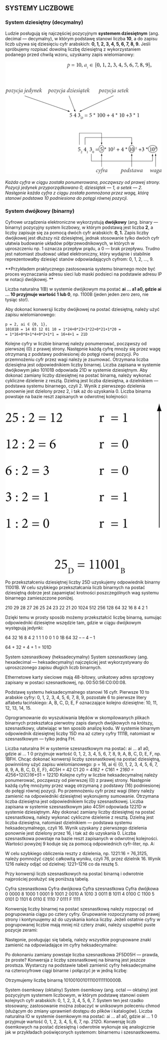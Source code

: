 ## SYSTEMY LICZBOWE

### System dziesiętny (decymalny)

Ludzie posługują się najczęściej pozycyjnym **systemem dziesiętnym**
(ang. decimal — decymalny), w którym podstawę stanowi liczba **10**, 
a do zapisu liczb używa się dziesięciu cyfr arabskich: **0, 1, 2, 3, 4, 5, 6, 7, 8, 9.** 
Jeśli spróbujemy rozpisać dowolną liczbę dziesiętną z wykorzystaniem podanego przed chwilą wzoru, 
uzyskamy zapis wielomianowy:

<img src="https://github.com/LukaszKur/Praca_domowa/blob/master/Rysunek1.png" alt="wielomian" title="Zapis wielomianowy"/>

_Każda cyfra w ciągu została ponumerowana, począwszy od prawej strony. Pozycji jedynek przyporządkowano 0, 
dziesiątek — 1, a setek — 2. Następnie każda cyfra z ciągu została pomnożona przez wagę, 
którą stanowi podstawa 10 podniesiona do potęgi równej pozycji._



### System dwójkowy (binarny)

Cyfrowe urządzenia elektroniczne wykorzystują **dwójkowy** 
(ang. binary — binarny) pozycyjny system liczbowy, w którym podstawą jest liczba <strong>2</strong>, 
a liczby zapisuje się za pomocą dwóch cyfr arabskich: **0, 1.** 
Zapis liczby dwójkowej jest dłuższy niż dziesiętnej, jednak stosowanie tylko dwóch cyfr 
ułatwia budowanie układów półprzewodnikowych, w których w uproszczeniu np. 1 oznacza przepływ prądu, 
a 0 — brak przepływu. Trudno jest natomiast zbudować układ elektroniczny, 
który wydajnie i stabilnie reprezentowałby dziesięć stanów odpowiadających cyfrom: 0, 1, 2, …, 9. 

**Przykładem praktycznego zastosowania systemu binarnego może być proces 
wyznaczania adresu sieci lub maski podsieci na podstawie adresu IP w notacji dwójkowej.
**

Liczba naturalna 1(B) w systemie dwójkowym ma postać **ai … a1 a0, gdzie ai … 10 przyjmuje wartość 1 lub 0**,
np. 1100B (jeden jeden zero zero, nie tysiąc sto!).

Aby dokonać konwersji liczby dwójkowej na postać dziesiętną, 
należy użyć zapisu wielomianowego:<br>
``` 
p = 2, ai ∈ {0, 1},
10101B = 14 03 12 01 10 = 1*24+0*23+1*22+0*21+1*20 =
= 1*16+0*8+1*4+0*2+1*1 = 16+4+1 = 21D
```
Kolejne cyfry w liczbie binarnej należy ponumerować, począwszy od pierwszej (0) z prawej strony. 
Następnie każdą cyfrę mnoży się przez wagę otrzymaną z podstawy podniesionej do potęgi równej pozycji. 
Po przemnożeniu cyfr przez wagi należy je zsumować. Otrzymana liczba dziesiętna jest odpowiednikiem liczby binarnej.
Liczba zapisana w systemie dwójkowym jako 10101B odpowiada 21D w systemie dziesiętnym.
Aby dokonać zamiany liczby dziesiętnej na postać binarną, należy wykonać cykliczne dzielenie z resztą. 
Dzielną jest liczba dziesiętna, a dzielnikiem — podstawa systemu binarnego, czyli 2. 
Wynik z pierwszego dzielenia ponownie jest dzielony przez 2, i tak aż do uzyskania 0. 
Liczba binarna powstaje na bazie reszt zapisanych w odwrotnej kolejności:


<img src="https://github.com/LukaszKur/Praca_domowa/blob/master/Rysunek2.jpg" alt="wielomian2" title="Zapis wielomianowy2"/>
Po przekształceniu dziesiętnej liczby 25D uzyskujemy odpowiednik binarny 11001B.
W celu szybkiego przekształcania liczb binarnych na postać dziesiętną dobrze jest 
zapamiętać krotności poszczególnych wag systemu binarnego zamieszczone poniżej.

210
29
28
27
26
25
24
23
22
21
20
1024
512
256
128
64
32
16
8
4
2
1

Dzięki temu w prosty sposób możemy przekształcić liczbę binarną, sumując odpowiedniki dziesiętne wszędzie tam, 
gdzie w ciągu dwójkowym występują jedynki:

64
32
16
8
4
2
1
1
1
0
0
1
0
1B
64
32
–
–
4
–
1

64 + 32 + 4 + 1 = 101D

System szesnastkowy (heksadecymalny)
System szesnastkowy (ang. hexadecimal — heksadecymalny) najczęściej jest wykorzystywany do uproszczonego zapisu długich liczb binarnych.

Ethernetowe karty sieciowe mają 48-bitowy, unikatowy adres sprzętowy zapisany
w postaci szesnastkowej, np. 00:50:56:C0:00:08. 

Podstawę systemu heksadecymalnego stanowi 16 cyfr. Pierwsze 10 to arabskie cyfry: 0, 
1, 2, 3, 4, 5, 6, 7, 8, 9, pozostałe 6 to pierwsze litery alfabetu łacińskiego: 
A, B, C, D, E, F oznaczające kolejno dziesiętne: 10, 11, 12, 13, 14, 15.


Oprogramowanie do wyszukiwania błędów w skompilowanych plikach binarnych przekształca 
pierwotny zapis danych dwójkowych na krótszy, szesnastkowy, ułatwiając w ten sposób analizę kodu. 
W systemie binarnym odpowiednik dziesiętnej liczby 15D ma aż cztery cyfry 1111B, 
natomiast w szesnastkowym — tylko jedną FH.

Liczba naturalna lH w systemie szesnastkowym ma postać: ai ... a1 a0, gdzie ai … 1 0 
przyjmuje wartość 0, 1, 2, 3, 4, 5, 6, 7, 8, 9, A, B, C, D, E, F, np. 1BFH.
Chcąc dokonać konwersji liczby szesnastkowej na postać dziesiętną, powinniśmy użyć zapisu wielomianowego:
p = 16, ai ∈ {0, 1, 2, 3, 4, 5, 6, 7, 8, 9, A, B, C, D, E, F},
4C5H = 42 C1 20 = 4*162 + C*161 + 2*160 = 4*256+12(C)*16+5*1 = 1221D
Kolejne cyfry w liczbie heksadecymalnej należy ponumerować, począwszy od pierwszej 
(0) z prawej strony. Następnie każdą cyfrę mnożymy przez wagę otrzymaną z podstawy (16) podniesionej do potęgi równej pozycji. 
Po przemnożeniu cyfr przez wagi (litery należy zamienić na odpowiedniki dziesiętne) wykonujemy sumowanie. 
Otrzymana liczba dziesiętna jest odpowiednikiem liczby szesnastkowej. Liczba zapisana w systemie szesnastkowym jako 4C5H 
odpowiada 1221D w systemie dziesiętnym.
Aby dokonać zamiany liczby dziesiętnej na postać szesnastkową, należy wykonać cykliczne dzielenie z resztą. 
Dzielną jest liczba dziesiętna, natomiast dzielnikiem — podstawa systemu heksadecymalnego, czyli 16. Wynik uzyskany z pierwszego 
dzielenia ponownie jest dzielony przez 16, i tak aż do uzyskania 0. Liczba szesnastkowa powstaje na bazie reszt zapisanych 
w odwrotnej kolejności. Wartości powyżej 9 koduje się za pomocą odpowiednich cyfr-liter, np. A:


W celu szybkiego obliczenia reszty z dzielenia, np. 1221:16 = 76,3125, należy pomnożyć
część całkowitą wyniku, czyli 76, przez dzielnik 16. Wynik 1216 należy odjąć od dzielnej: 
1221–1216 co da resztę 5.

Przy konwersji liczb szesnastkowych na postać binarną i odwrotnie najprościej posłużyć się poniższą tabelą.

Cyfra szesnastkowa
Cyfra dwójkowa
Cyfra szesnastkowa
Cyfra dwójkowa
0
0000
8
1000
1
0001
9
1001
2
0010
A
1010
3
0011
B
1011
4
0100
C
1100
5
0101
D
1101
6
0110
E
1110
7
0111
F
1111

Konwersję liczby binarnej na postać szesnastkową należy rozpocząć od pogrupowania ciągu po cztery cyfry. 
Grupowanie rozpoczynamy od prawej strony i kontynuujemy aż do uzyskania końca liczby. 
Jeżeli ostatnie cyfry w pogrupowanej liczbie mają mniej niż cztery znaki, należy uzupełnić puste pozycje zerami:

Następnie, posługując się tabelą, należy wszystkie pogrupowane znaki zamienić na odpowiadające im cyfry heksadecymalne:

Po dokonaniu zamiany powstaje liczba szesnastkowa 2F5D05H — prawda, że proste?
Konwersja z liczby szesnastkowej na binarną jest jeszcze prostsza. 
Wystarczy na podstawie tabeli zamienić cyfry heksadecymalne na czterocyfrowe ciągi binarne i połączyć 
je w jedną liczbę:

Otrzymujemy liczbę binarną 101001001011100111110000B.


System ósemkowy (oktalny)
System ósemkowy (ang. octal — oktalny) jest pozycyjnym systemem liczbowym, 
w którym podstawę stanowi osiem kolejnych cyfr arabskich: 0, 1, 2, 3, 4, 5, 6, 7. 
System ten jest rzadko stosowany; zastosowanie można zobaczyć w uniksowym poleceniu chmod 
(służącym do zmiany uprawnień dostępu do plików i katalogów).
Liczba naturalna lO w systemie ósemkowym ma postać: ai ... a1 a0, gdzie ai … 1 0 przyjmuje wartość 0, 1, 2, 3, 4, 5, 6, 7, np. 212O.
Konwersję liczb ósemkowych na postać dziesiętną i odwrotnie wykonuje się analogicznie 
jak w przykładach poświęconych systemom: binarnemu i szesnastkowemu.
